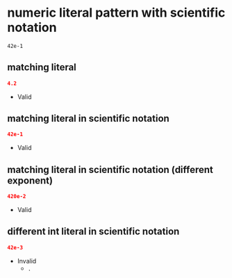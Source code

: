 # numeric literal pattern with scientific notation
```jsbp
42e-1
```

## matching literal
```json
4.2
```
+ Valid

## matching literal in scientific notation
```json
42e-1
```
+ Valid

## matching literal in scientific notation (different exponent)
```json
420e-2
```
+ Valid

## different int literal in scientific notation
```json
42e-3
```
+ Invalid
    - `.`